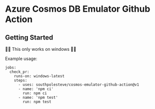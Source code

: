 # Azure Cosmos DB Emulator Github Action

## Getting Started

🚨🚨 This only works on windows 🚨🚨

Example usage:

```
jobs:
  check_pr:
    runs-on: windows-latest
    steps:
      - uses: southpolesteve/cosmos-emulator-github-action@v1
      - name: 'npm ci'
        run: npm ci
      - name: 'npm test'
        run: npm test
```
